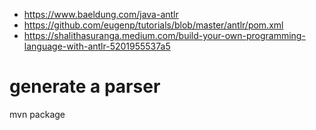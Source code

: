 - https://www.baeldung.com/java-antlr
- https://github.com/eugenp/tutorials/blob/master/antlr/pom.xml
- https://shalithasuranga.medium.com/build-your-own-programming-language-with-antlr-5201955537a5


# generate a parser

mvn package